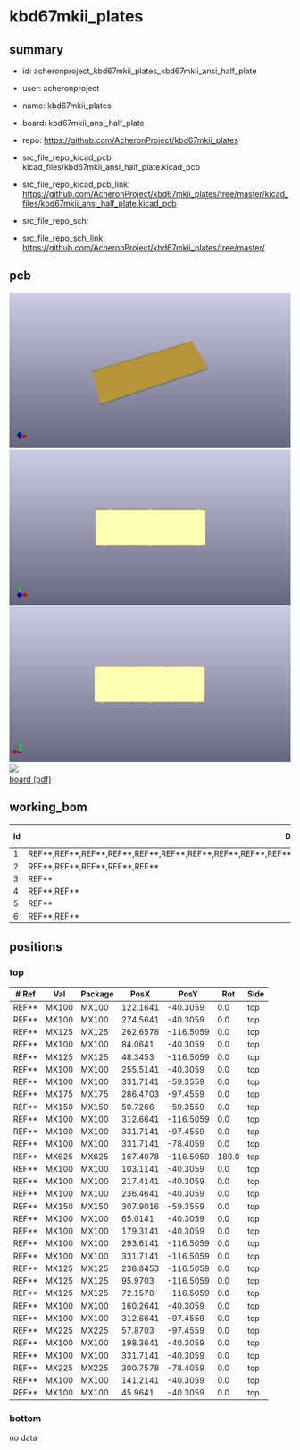 # kbd67mkii_plates
 
## summary 
* id: acheronproject_kbd67mkii_plates_kbd67mkii_ansi_half_plate
* user: acheronproject
* name: kbd67mkii_plates
* board: kbd67mkii_ansi_half_plate
* repo: https://github.com/AcheronProject/kbd67mkii_plates
* src_file_repo_kicad_pcb: kicad_files/kbd67mkii_ansi_half_plate.kicad_pcb
* src_file_repo_kicad_pcb_link: https://github.com/AcheronProject/kbd67mkii_plates/tree/master/kicad_files/kbd67mkii_ansi_half_plate.kicad_pcb


* src_file_repo_sch: 
* src_file_repo_sch_link: https://github.com/AcheronProject/kbd67mkii_plates/tree/master/


## pcb  
![](working_3d_600.png) 
![](working_3d_front_600.png)  
![](working_3d_back_600.png)  
![](working_600.png)  
[board (pdf)](working.pdf)  

## working_bom
| Id | Designator | Footprint | Quantity | Designation | Supplier and ref |  | None | 
| --- | --- | --- | --- | --- | --- | --- | --- | 
| 1 | REF**,REF**,REF**,REF**,REF**,REF**,REF**,REF**,REF**,REF**,REF**,REF**,REF**,REF**,REF**,REF**,REF**,REF**,REF**,REF**,REF** | MX100 | 21 | MX100 |  |  | [''] | 
| 2 | REF**,REF**,REF**,REF**,REF** | MX125 | 5 | MX125 |  |  | [''] | 
| 3 | REF** | MX175 | 1 | MX175 |  |  | [''] | 
| 4 | REF**,REF** | MX150 | 2 | MX150 |  |  | [''] | 
| 5 | REF** | MX625 | 1 | MX625 |  |  | [''] | 
| 6 | REF**,REF** | MX225 | 2 | MX225 |  |  | [''] | 




## positions
### top
| # Ref | Val | Package | PosX | PosY | Rot | Side | 
| --- | --- | --- | --- | --- | --- | --- | 
| REF** | MX100 | MX100 | 122.1641 | -40.3059 | 0.0 | top | 
| REF** | MX100 | MX100 | 274.5641 | -40.3059 | 0.0 | top | 
| REF** | MX125 | MX125 | 262.6578 | -116.5059 | 0.0 | top | 
| REF** | MX100 | MX100 | 84.0641 | -40.3059 | 0.0 | top | 
| REF** | MX125 | MX125 | 48.3453 | -116.5059 | 0.0 | top | 
| REF** | MX100 | MX100 | 255.5141 | -40.3059 | 0.0 | top | 
| REF** | MX100 | MX100 | 331.7141 | -59.3559 | 0.0 | top | 
| REF** | MX175 | MX175 | 286.4703 | -97.4559 | 0.0 | top | 
| REF** | MX150 | MX150 | 50.7266 | -59.3559 | 0.0 | top | 
| REF** | MX100 | MX100 | 312.6641 | -116.5059 | 0.0 | top | 
| REF** | MX100 | MX100 | 331.7141 | -97.4559 | 0.0 | top | 
| REF** | MX100 | MX100 | 331.7141 | -78.4059 | 0.0 | top | 
| REF** | MX625 | MX625 | 167.4078 | -116.5059 | 180.0 | top | 
| REF** | MX100 | MX100 | 103.1141 | -40.3059 | 0.0 | top | 
| REF** | MX100 | MX100 | 217.4141 | -40.3059 | 0.0 | top | 
| REF** | MX100 | MX100 | 236.4641 | -40.3059 | 0.0 | top | 
| REF** | MX150 | MX150 | 307.9016 | -59.3559 | 0.0 | top | 
| REF** | MX100 | MX100 | 65.0141 | -40.3059 | 0.0 | top | 
| REF** | MX100 | MX100 | 179.3141 | -40.3059 | 0.0 | top | 
| REF** | MX100 | MX100 | 293.6141 | -116.5059 | 0.0 | top | 
| REF** | MX100 | MX100 | 331.7141 | -116.5059 | 0.0 | top | 
| REF** | MX125 | MX125 | 238.8453 | -116.5059 | 0.0 | top | 
| REF** | MX125 | MX125 | 95.9703 | -116.5059 | 0.0 | top | 
| REF** | MX125 | MX125 | 72.1578 | -116.5059 | 0.0 | top | 
| REF** | MX100 | MX100 | 160.2641 | -40.3059 | 0.0 | top | 
| REF** | MX100 | MX100 | 312.6641 | -97.4559 | 0.0 | top | 
| REF** | MX225 | MX225 | 57.8703 | -97.4559 | 0.0 | top | 
| REF** | MX100 | MX100 | 198.3641 | -40.3059 | 0.0 | top | 
| REF** | MX100 | MX100 | 331.7141 | -40.3059 | 0.0 | top | 
| REF** | MX225 | MX225 | 300.7578 | -78.4059 | 0.0 | top | 
| REF** | MX100 | MX100 | 141.2141 | -40.3059 | 0.0 | top | 
| REF** | MX100 | MX100 | 45.9641 | -40.3059 | 0.0 | top | 

### bottom
no data
